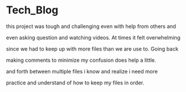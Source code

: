 # Tech_Blog
 
 this project was tough and challenging even with help from others and 

 even asking question and watching videos. At times it felt overwhelming 
  
  since we had to keep up with more files than we are use to. 
  Going back 

  making comments to minimize my confusion does help a little.
  
  and forth between multiple files i know and realize i need more 
  
  practice and understand of how to keep my files in order.

